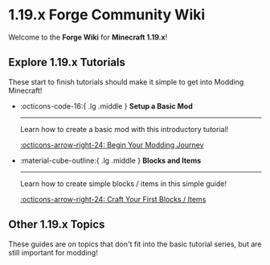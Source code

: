 # 1.19.x Forge Community Wiki

Welcome to the **Forge Wiki** for **Minecraft 1.19.x**!

## Explore 1.19.x Tutorials

These start to finish tutorials should make it simple to get into Modding Minecraft!

<div class="grid cards" markdown>

-   :octicons-code-16:{ .lg .middle } __Setup a Basic Mod__

    ---

    Learn how to create a basic mod with this introductory tutorial!

    [:octicons-arrow-right-24: Begin Your Modding Journey](setup "Setup a 1.19.x mod!")

-   :material-cube-outline:{ .lg .middle } __Blocks and Items__

    ---

    Learn how to create simple blocks / items in this simple guide!

    [:octicons-arrow-right-24: Craft Your First Blocks / Items](setup "Create blocks / items!")

</div>

## Other 1.19.x Topics

These guides are on topics that don't fit into the basic tutorial series, but are still important for modding!